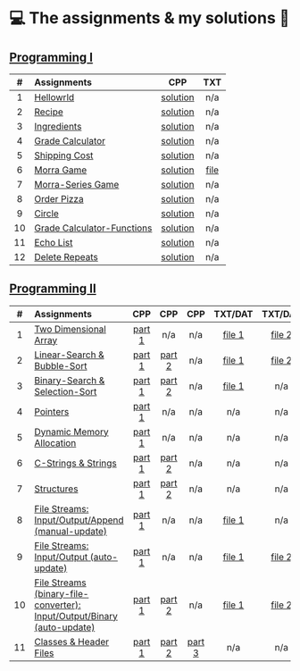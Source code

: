 # :computer: The assignments & my solutions :robot: 

## [Programming I](/programming-I)

| # | Assignments | CPP | TXT |
|:---:|:---|:---:|:---:|
| 1 | [Hellowrld](assignments/01-helloworld/docs/FA_A1_HelloWorld.pdf) | [solution](./assignments/01-helloworld/HelloWorld.cpp) | n/a |
| 2 | [Recipe](assignments/02-recipe/docs/FA_A2_Recipe.pdf) | [solution](./assignments/02-recipe/recipe.cpp) | n/a | 
| 3 | [Ingredients](assignments/03-ingredients/docs/FA_A3_Ingredient.pdf) | [solution](./assignments/03-ingredients/ingredients.cpp) | n/a | 
| 4 | [Grade Calculator](assignments/04-gradeCalc/docs/FA_A4_gradeCalc.pdf) | [solution](./assignments/04-gradeCalc/gradeCalc.cpp) | n/a | 
| 5 | [Shipping Cost](assignments/05-shippingCost/docs/FA_A5_shipping_Cost.pdf) | [solution](./assignments/05-shippingCost/shippingCost.cpp) | n/a | 
| 6 | [Morra Game](assignments/06-morra/docs/FA_A6_Morra.pdf) | [solution](./assignments/06-morra/morra.cpp) |  [file](./assignments/06-morra/result.txt) |
| 7 | [Morra-Series Game](assignments/07-morreSeries/docs/FA_A7_MorraSerries.pdf) | [solution](./assignments/07-morreSeries/morraSeries.cpp) | n/a | 
| 8 | [Order Pizza](assignments/08-pizza/docs/FA_A8_Pizza.pdf) | [solution](./assignments/08-pizza/pizza.cpp) | n/a |
| 9 | [Circle](assignments/09-circleArea/docs/FA_A9CircleArea.pdf) | [solution](./assignments/09-circleArea/circleArea.cpp) | n/a | 
| 10 | [Grade Calculator-Functions](assignments/10-gradeCalc2/) | [solution](./assignments/10-gradeCalc2/gradeCalc_2.cpp) | n/a | 
| 11 | [Echo List](assignments/11-echoList/) | [solution](./assignments/11-echoList/echoAList.cpp) | n/a | 
| 12 | [Delete Repeats](assignments/12-deleteRepeats/docs/FA_A12_DeleteRepeats.pdf) | [solution](./assignments/12-deleteRepeats/deleteRepeats.cpp) | n/a |  

## [Programming II](/programming-II)


| # | Assignments | CPP | CPP | CPP | TXT/DAT | TXT/DAT | TXT/DAT | Header | Header
|:---:|:---|:---:|:---:|:---:|:---:|:---:|:---:|:---:|:---:|
| 1 | [Two Dimensional Array](assignments/01-twoDimensionalArray/docs/Assignment_1.pdf) | [part 1](./assignments/01-twoDimensionalArray/assignment_1.cpp) | n/a | n/a | [file 1](./assignments/01-twoDimensionalArray/Assignment1Data.txt) |  [file 2](./assignments/01-twoDimensionalArray/Assignment1DataTest.txt) | n/a | n/a | n/a |
| 2 | [Linear-Search & Bubble-Sort](assignments/02-linearSearch-BubbleSort/docs/Assignment_2.pdf) | [part 1](./assignments/02-linearSearch-BubbleSort/assignment_2.1.cpp) | [part 2](./assignments/02-linearSearch-BubbleSort/assignment_2.2.cpp) | n/a | [file 1](./assignments/02-linearSearch-BubbleSort/Assignment1Data.txt) | [file 2](./assignments/02-linearSearch-BubbleSort/StudentNames.txt) | n/a | n/a | n/a |
| 3 | [Binary-Search & Selection-Sort](assignments/03-binarySearch-selectionSort/docs/Assignment_3.pdf) | [part 1](./assignments/03-binarySearch-selectionSort/assignment_3.1.cpp) | [part 2](./assignments/03-binarySearch-selectionSort/assignment_3.2.cpp) | n/a | [file 1](./assignments/03-binarySearch-selectionSort/StudentNames.txt) | n/a | n/a | n/a | n/a |
| 4 | [Pointers](assignments/04-pointers/docs/Assignment_4.pdf) | [part 1](./assignments/04-pointers/assignment_4.cpp) | n/a | n/a | n/a | n/a | n/a | n/a | n/a |
| 5 | [Dynamic Memory Allocation](assignments/05-dynamicMemoryAllocation/docs/Assignment_5.pdf) | [part 1](./assignments/05-dynamicMemoryAllocation/assignment_5.cpp) | n/a | n/a | n/a | n/a | n/a | n/a | n/a |
| 6 | [C-Strings & Strings](assignments/06-cString-string/docs/Assignment_6.pdf) | [part 1](./assignments/06-cString-string/assignment_6.1.cpp) | [part 2](./assignments/06-cString-string/assignment_6.2.cpp) | n/a | n/a | n/a | n/a | n/a | n/a |
| 7 | [Structures](assignments/07-structures/docs/Assignment_7.pdf) | [part 1](./assignments/07-structures/assignment_7.1.cpp) | [part 2](./assignments/07-structures/assignment_7.2.cpp) | n/a | n/a | n/a | n/a | n/a | n/a |
| 8 | [File Streams: Input/Output/Append (manual-update)](assignments/08-fstream-manualUpdate/docs/Assignment_8.pdf) | [part 1](./assignments/08-fstream-manualUpdate/assignment_8.cpp) | n/a | n/a | [file 1](./assignments/08-fstream-manualUpdate/Employees.txt) | n/a | n/a | n/a | n/a |
| 9 | [File Streams: Input/Output (auto-update)](assignments/09-fstream-autoUpdate/docs/Assignment_9.pdf) | [part 1](./assignments/09-fstream-autoUpdate/assignment_9.cpp) | n/a | n/a | [file 1](./assignments/09-fstream-autoUpdate/Testers.txt) | [file 2](./assignments/09-fstream-autoUpdate/Translation.txt) | n/a | n/a | n/a |
| 10 | [File Streams (binary-file-converter): Input/Output/Binary (auto-update)](assignments/) | [part 1](./assignments/10-fstream-autoUpdate-binaryFileConverter/assignment_10.1.cpp) | [part 2](./assignments/10-fstream-autoUpdate-binaryFileConverter/assignment_10.2.cpp) | n/a | [file 1](./assignments/10-fstream-autoUpdate-binaryFileConverter/Testers.da) | [file 2](./assignments/10-fstream-autoUpdate-binaryFileConverter/Translation.txt) | [file 3](./assignments/10-fstream-autoUpdate-binaryFileConverter/Translation.txt) | n/a | n/a |
| 11 | [Classes & Header Files](assignments/11-classes-headerFiles/docs/Assignment_11.pdf) | [part 1](./assignments/11-classes-headerFiles/SportName.cpp) | [part 2](./assignments/11-classes-headerFiles/Date.cpp) | [part 3](./assignments/11-classes-headerFiles/Sport.cpp) | n/a | n/a | n/a | [file 1](./assignments/11-classes-headerFiles/Date.h) | [file 2](./assignments/11-classes-headerFiles/Sport.h) |
